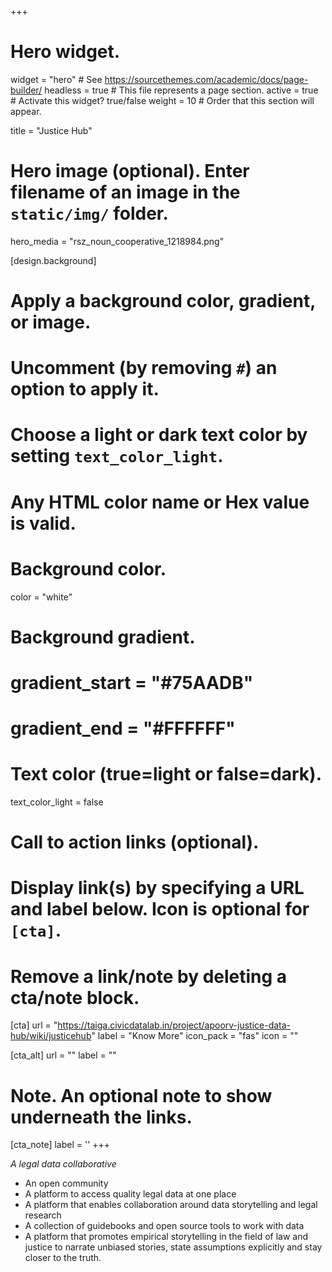 +++
# Hero widget.
widget = "hero"  # See https://sourcethemes.com/academic/docs/page-builder/
headless = true  # This file represents a page section.
active = true  # Activate this widget? true/false
weight = 10  # Order that this section will appear.

title = "Justice Hub"

# Hero image (optional). Enter filename of an image in the `static/img/` folder.
hero_media = "rsz_noun_cooperative_1218984.png"

[design.background]
  # Apply a background color, gradient, or image.
  #   Uncomment (by removing `#`) an option to apply it.
  #   Choose a light or dark text color by setting `text_color_light`.
  #   Any HTML color name or Hex value is valid.

  # Background color.
  color = "white"
  
  # Background gradient.
  # gradient_start = "#75AADB"
  # gradient_end = "#FFFFFF"
  
  # Text color (true=light or false=dark).
  text_color_light = false

# Call to action links (optional).
#   Display link(s) by specifying a URL and label below. Icon is optional for `[cta]`.
#   Remove a link/note by deleting a cta/note block.
[cta]
  url = "https://taiga.civicdatalab.in/project/apoorv-justice-data-hub/wiki/justicehub"
  label = "Know More"
  icon_pack = "fas"
  icon = ""
  
[cta_alt]
  url = ""
  label = ""

# Note. An optional note to show underneath the links.
[cta_note]
  label = ''
+++

_A legal data collaborative_

* An open community
* A platform to access quality legal data at one place 
* A platform that enables collaboration around data storytelling and legal research
* A collection of guidebooks and open source tools to work with data 
* A platform that promotes empirical storytelling in the field of law and justice to narrate unbiased stories, state assumptions explicitly and stay closer to the truth. 


<!--<span style="text-shadow: none;"><a class="github-button" href="https://github.com/gcushen/hugo-academic" data-icon="octicon-star" data-size="large" data-show-count="true" aria-label="Star this on GitHub">Star</a><script async defer src="https://buttons.github.io/buttons.js"></script></span>-->
